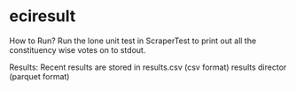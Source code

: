 # eciresult

How to Run?
Run the lone unit test in ScraperTest to print out all the constituency wise votes on to stdout.

Results:
Recent results are stored in 
  results.csv (csv format)
  results director (parquet format)
